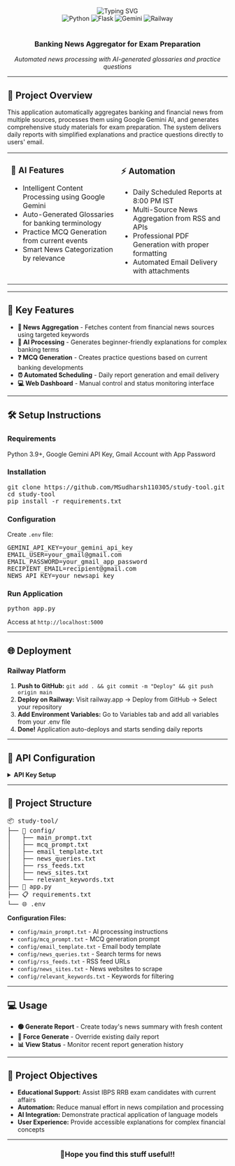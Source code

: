 <div align="center">
  <img src="https://readme-typing-svg.herokuapp.com?font=Fira+Code&size=32&duration=3000&pause=1000&color=2E9EF7&center=true&vCenter=true&width=600&lines=IBPS+RRB+Study+Tool;AI+News+Generator;Banking+Exam+Preparation" alt="Typing SVG" />
</div>

<div align="center">
  <img src="https://img.shields.io/badge/Python-3776AB?style=for-the-badge&logo=python&logoColor=white" alt="Python" />
  <img src="https://img.shields.io/badge/Flask-000000?style=for-the-badge&logo=flask&logoColor=white" alt="Flask" />
  <img src="https://img.shields.io/badge/Google%20Gemini-4285F4?style=for-the-badge&logo=google&logoColor=white" alt="Gemini" />
  <img src="https://img.shields.io/badge/Railway-0B0D0E?style=for-the-badge&logo=railway&logoColor=white" alt="Railway" />
</div>

<br />

<div align="center">
  <h3>Banking News Aggregator for Exam Preparation</h3>
  <p><em>Automated news processing with AI-generated glossaries and practice questions</em></p>
</div>

<hr />

<h2>🌟 <strong>Project Overview</strong></h2>

<p>This application automatically aggregates banking and financial news from multiple sources, processes them using Google Gemini AI, and generates comprehensive study materials for exam preparation. The system delivers daily reports with simplified explanations and practice questions directly to users' email.</p>

<table>
<tr>
<td width="50%" valign="top">

<h3>🤖 <strong>AI Features</strong></h3>
<ul>
<li>Intelligent Content Processing using Google Gemini</li>
<li>Auto-Generated Glossaries for banking terminology</li>
<li>Practice MCQ Generation from current events</li>
<li>Smart News Categorization by relevance</li>
</ul>

</td>
<td width="50%" valign="top">

<h3>⚡ <strong>Automation</strong></h3>
<ul>
<li>Daily Scheduled Reports at 8:00 PM IST</li>
<li>Multi-Source News Aggregation from RSS and APIs</li>
<li>Professional PDF Generation with proper formatting</li>
<li>Automated Email Delivery with attachments</li>
</ul>

</td>
</tr>
</table>

<hr />

<h2>🚀 <strong>Key Features</strong></h2>

<ul>
<li><strong>📰 News Aggregation</strong> - Fetches content from financial news sources using targeted keywords</li>
<li><strong>🧠 AI Processing</strong> - Generates beginner-friendly explanations for complex banking terms</li>
<li><strong>❓ MCQ Generation</strong> - Creates practice questions based on current banking developments</li>
<li><strong>⏰ Automated Scheduling</strong> - Daily report generation and email delivery</li>
<li><strong>💻 Web Dashboard</strong> - Manual control and status monitoring interface</li>
</ul>

<hr />

<h2>🛠️ <strong>Setup Instructions</strong></h2>

<h3><strong>Requirements</strong></h3>
<p>Python 3.9+, Google Gemini API Key, Gmail Account with App Password</p>

<h3><strong>Installation</strong></h3>
<pre>
git clone https://github.com/MSudharsh110305/study-tool.git
cd study-tool
pip install -r requirements.txt
</pre>

<h3><strong>Configuration</strong></h3>
<p>Create <code>.env</code> file:</p>
<pre>
GEMINI_API_KEY=your_gemini_api_key
EMAIL_USER=your_gmail@gmail.com
EMAIL_PASSWORD=your_gmail_app_password
RECIPIENT_EMAIL=recipient@gmail.com
NEWS_API_KEY=your_newsapi_key
</pre>

<h3><strong>Run Application</strong></h3>
<pre>
python app.py
</pre>
<p>Access at <code>http://localhost:5000</code></p>

<hr />

<h2>🌐 <strong>Deployment</strong></h2>

<h3><strong>Railway Platform</strong></h3>
<ol>
<li><strong>Push to GitHub:</strong> <code>git add . && git commit -m "Deploy" && git push origin main</code></li>
<li><strong>Deploy on Railway:</strong> Visit railway.app → Deploy from GitHub → Select your repository</li>
<li><strong>Add Environment Variables:</strong> Go to Variables tab and add all variables from your .env file</li>
<li><strong>Done!</strong> Application auto-deploys and starts sending daily reports</li>
</ol>

<hr />

<h2>🔑 <strong>API Configuration</strong></h2>

<details>
<summary><strong>API Key Setup</strong></summary>

<p><strong>Google Gemini API:</strong></p>
<ul>
<li>Visit <a href="https://makersuite.google.com/app/apikey" target="_blank">Google AI Studio</a></li>
<li>Generate API key for project</li>
</ul>

<p><strong>Gmail App Password:</strong></p>
<ul>
<li>Enable 2-Factor Authentication</li>
<li>Generate app-specific password in account security settings</li>
</ul>

<p><strong>News API (Optional):</strong></p>
<ul>
<li>Register at <a href="https://newsapi.org/" target="_blank">NewsAPI.org</a> for additional news sources</li>
</ul>

</details>

<hr />

<h2>📁 <strong>Project Structure</strong></h2>

<pre>
📦 study-tool/
├── 📁 config/
│   ├── main_prompt.txt
│   ├── mcq_prompt.txt
│   ├── email_template.txt
│   ├── news_queries.txt
│   ├── rss_feeds.txt
│   ├── news_sites.txt
│   └── relevant_keywords.txt
├── 🐍 app.py
├── 📋 requirements.txt
└── 🌐 .env
</pre>

<p><strong>Configuration Files:</strong></p>
<ul>
<li><code>config/main_prompt.txt</code> - AI processing instructions</li>
<li><code>config/mcq_prompt.txt</code> - MCQ generation prompt</li>
<li><code>config/email_template.txt</code> - Email body template</li>
<li><code>config/news_queries.txt</code> - Search terms for news</li>
<li><code>config/rss_feeds.txt</code> - RSS feed URLs</li>
<li><code>config/news_sites.txt</code> - News websites to scrape</li>
<li><code>config/relevant_keywords.txt</code> - Keywords for filtering</li>
</ul>

<hr />

<h2>💻 <strong>Usage</strong></h2>

<ul>
<li><strong>🟢 Generate Report</strong> - Create today's news summary with fresh content</li>
<li><strong>🔴 Force Generate</strong> - Override existing daily report</li>
<li><strong>📊 View Status</strong> - Monitor recent report generation history</li>
</ul>

<hr />

<h2>🎯 <strong>Project Objectives</strong></h2>

<ul>
<li><strong>Educational Support:</strong> Assist IBPS RRB exam candidates with current affairs</li>
<li><strong>Automation:</strong> Reduce manual effort in news compilation and processing</li>
<li><strong>AI Integration:</strong> Demonstrate practical application of language models</li>
<li><strong>User Experience:</strong> Provide accessible explanations for complex financial concepts</li>
</ul>

<hr />

<div align="center">
  <h3>🌟Hope you find this stuff useful!!</h3>
</div>
